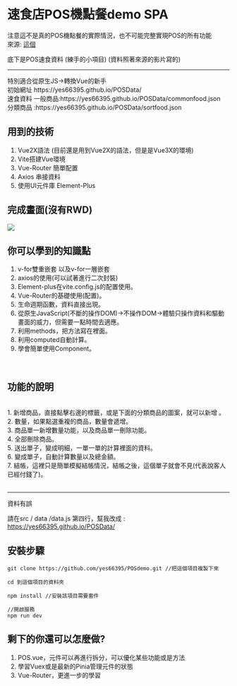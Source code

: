 # 速食店POS機點餐demo SPA
注意這不是真的POS機點餐的實際情況，也不可能完整實現POS的所有功能
<br/>來源: <a href="https://www.bilibili.com/video/BV1Zb411T775/?spm_id_from=333.999.0.0">這個</a>

底下是POS速食資料 (練手的小項目) (資料照著來源的影片寫的)
<br/>
<hr/>
特別適合從原生JS->轉換Vue的新手
<br/>
初始網址 https://yes66395.github.io/POSData/
<br/>
速食資料
一般商品:https://yes66395.github.io/POSData/commonfood.json  <br/>
分類商品 :https://yes66395.github.io/POSData/sortfood.json

## 用到的技術

1. Vue2X語法 (目前還是用到Vue2X的語法，但是是Vue3X的環境)
2. Vite搭建Vue環境
3. Vue-Router 簡單配置
4. Axios 串接資料
5. 使用UI元件庫 Element-Plus

## 完成畫面(沒有RWD)

<img src="https://github.com/yes66395/testjson/blob/main/Untitled.png?raw=true" />



##  你可以學到的知識點


1. v-for雙重嵌套 以及v-for一層嵌套
2. axios的使用(可以試著進行二次封裝)
3. Element-plus在vite.config.js的配置使用。
4. Vue-Router的基礎使用(配置)。
5. 生命週期函數，資料直接出現。
6. 從原生JavaScript(不斷的操作DOM)->不操作DOM->體驗只操作資料和驅動畫面的威力，但需要一點時間去適應。
7. 利用methods，把方法寫在裡面。
8. 利用computed自動計算。
9. 學會簡單使用Component。

<br/>

## 功能的說明

<br/>
1. 新增商品，直接點擊右邊的標籤，或是下面的分類商品的圖案，就可以新增 。 <br/>
2. 數量，如果點選重複的商品，數量會遞增。 <br/>
3. 商品單一新增數量功能，以及商品單一刪除功能。 <br/>
4. 全部刪除商品。 <br/>
5. 送出單子，變成明細，一單一單的計算裡面的資料。 <br/>
6. 變成單子，自動計算數量以及總金額。 <br/>
7. 結帳，這裡只是簡單模擬結帳情況，結帳之後，這個單子就會不見(代表說客人已經付錢了)。 <br/>

<br/>
<hr>

資料有誤 

請在src / data /data.js 第四行，幫我改成 : https://yes66395.github.io/POSData/


## 安裝步驟
```
git clone https://github.com/yes66395/POSdemo.git //把這個項目複製下來

cd 到這個項目的資料夾 

npm install //安裝該項目需要套件

//開啟服務
npm run dev 

```

## 剩下的你還可以怎麼做?
1. POS.vue，元件可以再進行拆分，可以優化某些功能或是方法
2. 學習Vuex或是最新的Pinia管理元件的狀態
3. Vue-Router，更進一步的學習




